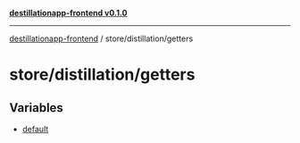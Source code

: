 [**destillationapp-frontend v0.1.0**](../../../README.md)

***

[destillationapp-frontend](../../../modules.md) / store/distillation/getters

# store/distillation/getters

## Variables

- [default](variables/default.md)

